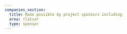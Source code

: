 ```yaml
---
companies_section:
  title: Made possible by project sponsors including
  area: flatcar
  type: sponsor
---
```

